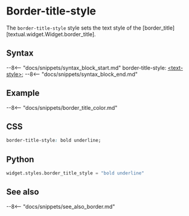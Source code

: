 # Border-title-style

The `border-title-style` style sets the text style of the [border_title][textual.widget.Widget.border_title].


## Syntax

--8<-- "docs/snippets/syntax_block_start.md"
border-title-style: <a href="../../css_types/text_style">&lt;text-style&gt;</a>;
--8<-- "docs/snippets/syntax_block_end.md"



## Example

--8<-- "docs/snippets/border_title_color.md"


## CSS

```css
border-title-style: bold underline;
```

## Python

```python
widget.styles.border_title_style = "bold underline"
```



## See also

--8<-- "docs/snippets/see_also_border.md"
